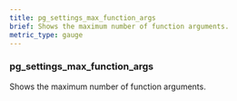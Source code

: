 ```yaml
---
title: pg_settings_max_function_args
brief: Shows the maximum number of function arguments.
metric_type: gauge
---
```

### pg_settings_max_function_args

Shows the maximum number of function arguments.